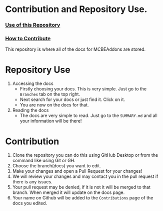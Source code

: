 # Contribution and Repository Use.

### [Use of this Repository](#repository-use)
### [How to Contribute](#contribution)

This repository is where all of the docs for MCBEAddons are stored.

# Repository Use

1. Accessing the docs
	- Firstly choosing your docs. This is very simple. Just go to the `Branches` tab on the top right.
	- Next search for your docs or just find it. Click on it.
	- You are now on the docs for that.
2. Reading the docs
	- The docs are very simple to read. Just go to the `SUMMARY.md` and all your information will be there!

# Contribution

1. Clone the repository you can do this using GitHub Desktop or from the command like using Git or GH.
2. Choose the branch(docs) you want to edit.
3. Make your changes and open a Pull Request for your changes!
4. We will review your changes and may contact you in the pull request if there is any issues.
5. Your pull request may be denied, if it is not it will be merged to that branch. When merged it will update on the docs page.
6. Your name on Github will be added to the `Contributions` page of the docs you edited.